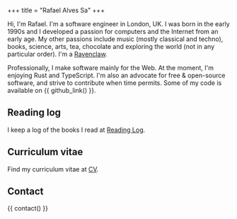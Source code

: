+++
title = "Rafael Alves Sa"
+++

Hi, I'm Rafael. I'm a software engineer in London, UK. I was born in the early
1990s and I developed a passion for computers and the Internet from an early
age. My other passions include music (mostly classical and techno), books,
science, arts, tea, chocolate and exploring the world (not in any particular
order). I'm a [Ravenclaw](https://www.wizardingworld.com/collections/ravenclaw).

Professionally, I make software mainly for the Web. At the moment, I'm enjoying
Rust and TypeScript. I'm also an advocate for free & open-source software, and
strive to contribute when time permits. Some of my code is available on
{{ github_link() }}.

## Reading log

I keep a log of the books I read at [Reading Log](/reading).

## Curriculum vitae

Find my curriculum vitae at [CV](/cv).

## Contact

{{ contact() }}
